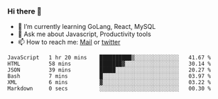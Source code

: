 ### Hi there 👋

- 🌱 I’m currently learning GoLang, React, MySQL
- 💬 Ask me about Javascript, Productivity tools 
- 📫 How to reach me: [Mail](mailto:kvaishak47@gmail.com) or [twitter](https://twitter.com/kvaish4k)

<!--START_SECTION:waka-->

```text
JavaScript   1 hr 20 mins    ██████████▒░░░░░░░░░░░░░░   41.67 %
HTML         58 mins         ███████▓░░░░░░░░░░░░░░░░░   30.14 %
JSON         39 mins         █████░░░░░░░░░░░░░░░░░░░░   20.27 %
Bash         7 mins          █░░░░░░░░░░░░░░░░░░░░░░░░   03.97 %
XML          6 mins          ▓░░░░░░░░░░░░░░░░░░░░░░░░   03.22 %
Markdown     0 secs          ░░░░░░░░░░░░░░░░░░░░░░░░░   00.30 %
```

<!--END_SECTION:waka-->
